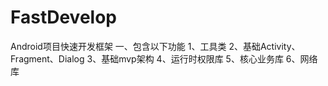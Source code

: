 # FastDevelop
Android项目快速开发框架
一、包含以下功能
1、工具类
2、基础Activity、Fragment、Dialog
3、基础mvp架构
4、运行时权限库
5、核心业务库
6、网络库